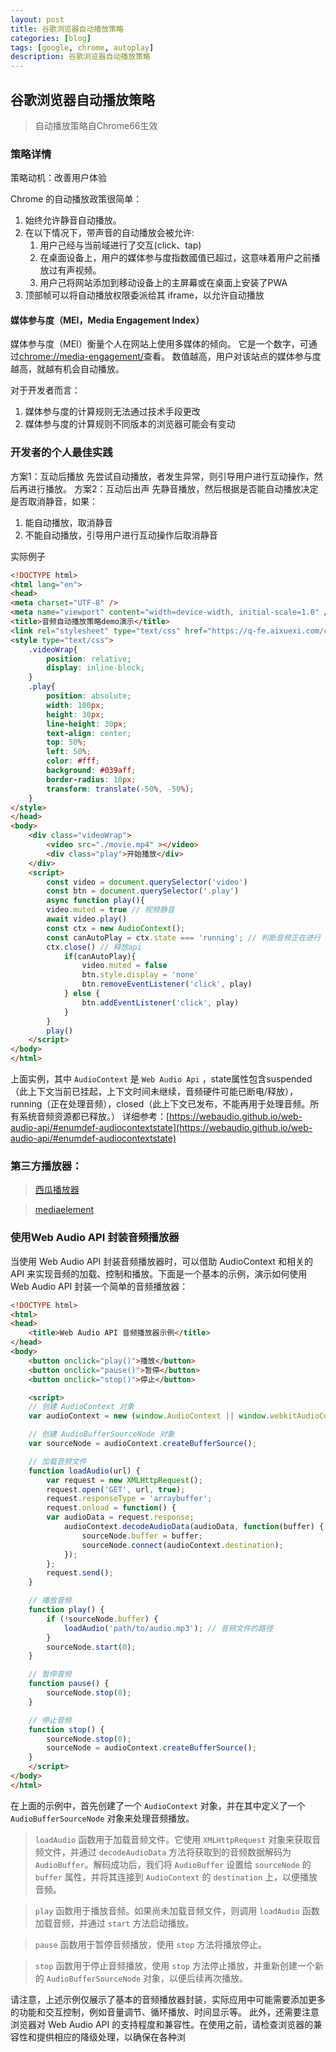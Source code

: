 ```yaml
---
layout: post
title: 谷歌浏览器自动播放策略
categories: [blog]
tags: [google, chrome, autoplay]
description: 谷歌浏览器自动播放策略
---
```


## 谷歌浏览器自动播放策略

> 自动播放策略自Chrome66生效    

### 策略详情

策略动机：改善用户体验

Chrome 的自动播放政策很简单：
1. 始终允许静音自动播放。
2. 在以下情况下，带声音的自动播放会被允许:
    1. 用户己经与当前域进行了交互(click、tap)
    2. 在桌面设备上，用户的媒体参与度指数國值已超过，这意味着用户之前播放过有声视频。
    3. 用户己将网站添加到移动设备上的主屏幕或在桌面上安装了PWA
3. 顶部帧可以将自动播放权限委派给其 iframe，以允许自动播放

#### 媒体参与度（MEI，Media Engagement Index）

媒体参与度（MEI）衡量个人在网站上使用多媒体的倾向。
它是一个数字，可通过[chrome://media-engagement/](chrome://media-engagement/)查看。
数值越高，用户对该站点的媒体参与度越高，就越有机会自动播放。

对于开发者而言：
1. 媒体参与度的计算规则无法通过技术手段更改
2. 媒体参与度的计算规则不同版本的浏览器可能会有变动

### 开发者的个人最佳实践

方案1：互动后播放
先尝试自动播放，者发生异常，则引导用户进行互动操作，然后再进行播放。
方案2：互动后出声
先静音播放，然后根据是否能自动播放决定是否取消静音，如果：
1. 能自动播放，取消静音
2. 不能自动播放，引导用户进行互动操作后取消静音


实际例子

```html
<!DOCTYPE html>
<html lang="en">
<head>
<meta charset="UTF-8" />
<meta name="viewport" content="width=device-width, initial-scale=1.0" />
<title>音频自动播放策略demo演示</title>
<link rel="stylesheet" type="text/css" href="https://q-fe.aixuexi.com/cloud/partner/1686621347143-2b1da1eca781:reset.css">
<style type="text/css">
    .videoWrap{
        position: relative;
        display: inline-block;
    }
    .play{
        position: absolute;
        width: 100px;
        height: 30px;
        line-height: 30px;
        text-align: center;
        top: 50%;
        left: 50%;
        color: #fff;
        background: #039aff;
        border-radius: 10px;
        transform: translate(-50%, -50%);
    }
</style>
</head>
<body>
    <div class="videoWrap">
        <video src="./movie.mp4" ></video>
        <div class="play">开始播放</div>
    </div>
    <script>
        const video = document.querySelector('video')
        const btn = document.querySelector('.play')
        async function play(){
        video.muted = true // 视频静音
        await video.play()
        const ctx = new AudioContext(); 
        const canAutoPlay = ctx.state === 'running'; // 判断音频正在进行
        ctx.close() // 释放api
            if(canAutoPlay){
                video.muted = false
                btn.style.display = 'none'
                btn.removeEventListener('click', play)
            } else {
                btn.addEventListener('click', play)
            }
        }
        play()
    </script>
</body>
</html>
```

上面实例，其中 `AudioContext` 是 `Web Audio Api` ，state属性包含suspended（此上下文当前已挂起，上下文时间未继续，音频硬件可能已断电/释放）， running（正在处理音频），closed（此上下文已发布，不能再用于处理音频。所有系统音频资源都已释放。） 
详细参考：[https://webaudio.github.io/web-audio-api/#enumdef-audiocontextstate](https://webaudio.github.io/web-audio-api/#enumdef-audiocontextstate)

### 第三方播放器：

> [西瓜播放器](https://v2.h5player.bytedance.com/gettingStarted/)      

> [mediaelement](https://github.com/mediaelement/mediaelement)      

### 使用Web Audio API 封装音频播放器

当使用 Web Audio API 封装音频播放器时，可以借助 AudioContext 和相关的 API 来实现音频的加载、控制和播放。下面是一个基本的示例，演示如何使用 Web Audio API 封装一个简单的音频播放器：

```html
<!DOCTYPE html>
<html>
<head>
    <title>Web Audio API 音频播放器示例</title>
</head>
<body>
    <button onclick="play()">播放</button>
    <button onclick="pause()">暂停</button>
    <button onclick="stop()">停止</button>

    <script>
    // 创建 AudioContext 对象
    var audioContext = new (window.AudioContext || window.webkitAudioContext)();

    // 创建 AudioBufferSourceNode 对象
    var sourceNode = audioContext.createBufferSource();

    // 加载音频文件
    function loadAudio(url) {
        var request = new XMLHttpRequest();
        request.open('GET', url, true);
        request.responseType = 'arraybuffer';
        request.onload = function() {
        var audioData = request.response;
            audioContext.decodeAudioData(audioData, function(buffer) {
                sourceNode.buffer = buffer;
                sourceNode.connect(audioContext.destination);
            });
        };
        request.send();
    }

    // 播放音频
    function play() {
        if (!sourceNode.buffer) {
            loadAudio('path/to/audio.mp3'); // 音频文件的路径
        }
        sourceNode.start(0);
    }

    // 暂停音频
    function pause() {
        sourceNode.stop(0);
    }

    // 停止音频
    function stop() {
        sourceNode.stop(0);
        sourceNode = audioContext.createBufferSource();
    }
    </script>
</body>
</html>
```
在上面的示例中，首先创建了一个 `AudioContext` 对象，并在其中定义了一个 `AudioBufferSourceNode` 对象来处理音频播放。

> `loadAudio` 函数用于加载音频文件。它使用 `XMLHttpRequest` 对象来获取音频文件，并通过 `decodeAudioData` 方法将获取到的音频数据解码为 `AudioBuffer`。解码成功后，我们将 `AudioBuffer` 设置给 `sourceNode` 的 `buffer` 属性，并将其连接到 `AudioContext` 的 `destination` 上，以便播放音频。       

> `play` 函数用于播放音频。如果尚未加载音频文件，则调用 `loadAudio` 函数加载音频，并通过 `start` 方法启动播放。        

> `pause` 函数用于暂停音频播放，使用 `stop` 方法将播放停止。        

> `stop` 函数用于停止音频播放，使用 `stop` 方法停止播放，并重新创建一个新的 `AudioBufferSourceNode` 对象，以便后续再次播放。      

请注意，上述示例仅展示了基本的音频播放器封装，实际应用中可能需要添加更多的功能和交互控制，例如音量调节、循环播放、时间显示等。
此外，还需要注意浏览器对 Web Audio API 的支持程度和兼容性。在使用之前，请检查浏览器的兼容性和提供相应的降级处理，以确保在各种浏